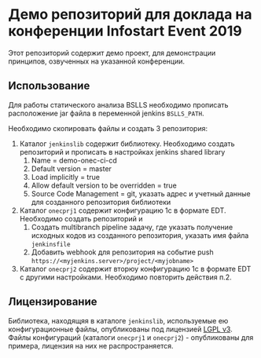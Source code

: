 # Демо репозиторий для доклада на конференции Infostart Event 2019

Этот репозиторий содержит демо проект, для демонстрации принципов, озвученных на указанной конференции.

## Использование

Для работы статического анализа BSLLS необходимо прописать расположение jar файла в переменной jenkins `BSLLS_PATH`.

Необходимо скопировать файлы и создать 3 репозитория:

1. Каталог `jenkinslib` содержит библиотеку. Необходимо создать репозиторий и прописать в настройках jenkins shared library 
   1. Name = demo-onec-ci-cd
   2. Default version = master
   3. Load implicitly = true
   4. Allow default version to be overridden = true
   5. Source Code Management = git, указать адрес и учетный данные для созданного репозитория библиотеки
2. Каталог `onecprj1` содержит конфигурацию 1с в формате EDT. Необходимо создать репозиторий и
   1. Создать multibranch pipeline задачу, где указать получение исходных кодов из созданного репозитория, указать имя файла `jenkinsfile`
   2. Добавить webhook для репозитория на событие push `https://<myjenkins.server>/project/<myjobname>`
3. Каталог `onecprj2` содержит вторюу конфигурацию 1с в формате EDT с другими настройками. Необходимо повторить действия п.2.

## Лицензирование

Библиотека, находящяя в каталоге `jenkinslib`, используемые ею конфигурационные файлы, опубликованы под лицензией [LGPL v3](LICENSE). Файлы конфигураций (каталоги `onecprj1` и `onecprj2`) - опубликованы для примера, лицензия на них не распространяется.
